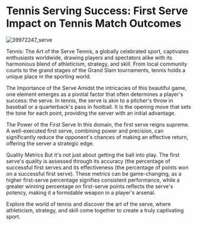 # Tennis Serving Success: First Serve Impact on Tennis Match Outcomes

![39972247_serve](https://github.com/Prajwaljayaramu/Tennis-Serve-Analysis/assets/101072497/970134e3-1847-4634-bc33-99c06535a2fa)

Tennis: The Art of the Serve
Tennis, a globally celebrated sport, captivates enthusiasts worldwide, drawing players and spectators alike with its harmonious blend of athleticism, strategy, and skill. From local community courts to the grand stages of the Grand Slam tournaments, tennis holds a unique place in the sporting world.

The Importance of the Serve
Amidst the intricacies of this beautiful game, one element emerges as a pivotal factor that often determines a player's success: the serve. In tennis, the serve is akin to a pitcher's throw in baseball or a quarterback's pass in football. It is the opening move that sets the tone for each point, providing the server with an initial advantage.

The Power of the First Serve
In this domain, the first serve reigns supreme. A well-executed first serve, combining power and precision, can significantly reduce the opponent's chances of making an effective return, offering the server a strategic edge.

Quality Metrics
But it's not just about getting the ball into play. The first serve's quality is assessed through its accuracy (the percentage of successful first serves and its effectiveness (the percentage of points won on a successful first serve). These metrics can be game-changing, as a higher first-serve percentage signifies consistent performance, while a greater winning percentage on first-serve points reflects the serve's potency, making it a formidable weapon in a player's arsenal.

Explore the world of tennis and discover the art of the serve, where athleticism, strategy, and skill come together to create a truly captivating sport.






